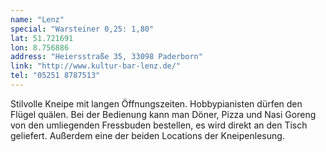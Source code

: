 ```yaml
---
name: "Lenz"
special: "Warsteiner 0,25: 1,80"
lat: 51.721691
lon: 8.756886
address: "Heiersstraße 35, 33098 Paderborn"
link: "http://www.kultur-bar-lenz.de/"
tel: "05251 8787513"
---
```

Stilvolle Kneipe mit langen Öffnungszeiten. Hobbypianisten dürfen den Flügel quälen. Bei der Bedienung kann man Döner, Pizza und Nasi Goreng von den umliegenden Fressbuden bestellen, es wird direkt an den Tisch geliefert. Außerdem eine der beiden Locations der Kneipenlesung.
